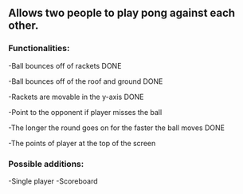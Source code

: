 ## Allows two people to play pong against each other.

### Functionalities:

-Ball bounces off of rackets   DONE

-Ball bounces off of the roof and ground   DONE

-Rackets are movable in the y-axis   DONE

-Point to the opponent if player misses the ball

-The longer the round goes on for the faster the ball moves   DONE

-The points of player at the top of the screen

### Possible additions:

-Single player
-Scoreboard

